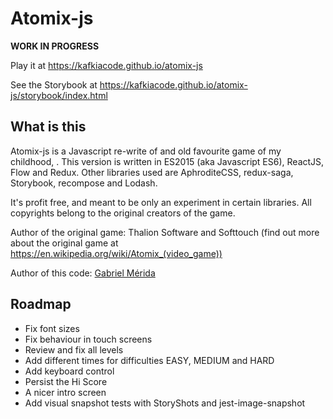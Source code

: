# Atomix-js

**WORK IN PROGRESS**

Play it at https://kafkiacode.github.io/atomix-js

See the Storybook at https://kafkiacode.github.io/atomix-js/storybook/index.html

## What is this
Atomix-js is a Javascript re-write of and old favourite game of my childhood, <Atomix>. This version is written in ES2015 (aka Javascript ES6), ReactJS, Flow and Redux. Other libraries used are AphroditeCSS, redux-saga, Storybook, recompose and Lodash.

It's profit free, and meant to be only an experiment in certain libraries. All copyrights belong to the original creators of the game.

Author of the original game: Thalion Software and Softtouch (find out more about the original game at https://en.wikipedia.org/wiki/Atomix_(video_game))

Author of this code: [Gabriel Mérida](https://gabrielmerida.cl)

## Roadmap
- Fix font sizes
- Fix behaviour in touch screens
- Review and fix all levels
- Add different times for difficulties EASY, MEDIUM and HARD
- Add keyboard control
- Persist the Hi Score
- A nicer intro screen
- Add visual snapshot tests with StoryShots and jest-image-snapshot


